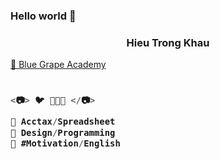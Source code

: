 ### Hello world 👋

<h3 align="center">Hieu Trong Khau</h3>

<a href="https://sites.google.com/view/khautronghieu/" target="_blank">💜 Blue Grape Academy </a>

<h3 align="left">

```js
  
<📷> 🐦 🌻🌻🌻 </📷>
  
💚 Acctax/Spreadsheet
💜 Design/Programming
💙 #Motivation/English
  
```
  
</h3>

